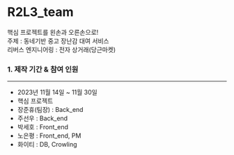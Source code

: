 # R2L3_team
핵심 프로젝트를 왼손과 오른손으로!<br>
주제 : 동네기반 중고 장난감 대여 서비스<br>
리버스 엔지니어링 : 전자 상거래(당근마켓)<br>

<h3>1. 제작 기간 & 참여 인원</h3>
<hr>
<ul>
  <li>
    2023년 11월 14일 ~ 11월 30일
  </li>
  <li>
    핵심 프로젝트
  </li>
  <li>장준휴(팀장) : Back_end</li>
  <li>주선우 : Back_end</li>
  <li>박세호 : Front_end</li>
  <li>노은평 : Front_end, PM</li>
  <li>화이티 : DB, Crowling</li>
</ul>
